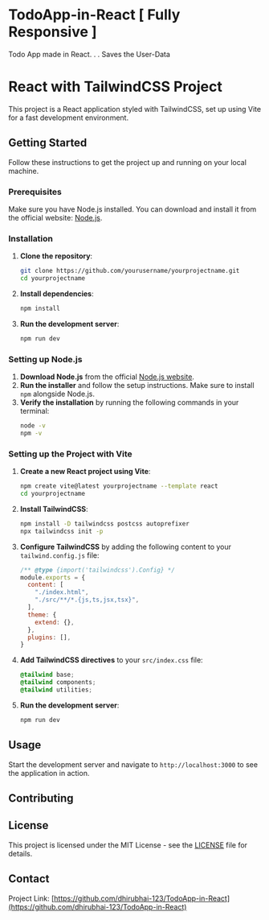 # TodoApp-in-React [ Fully Responsive ]
Todo App made in React. . . Saves the User-Data

# React with TailwindCSS Project

This project is a React application styled with TailwindCSS, set up using Vite for a fast development environment.

## Getting Started

Follow these instructions to get the project up and running on your local machine.

### Prerequisites

Make sure you have Node.js installed. You can download and install it from the official website: [Node.js](https://nodejs.org/).

### Installation

1. **Clone the repository**:
    ```bash
    git clone https://github.com/yourusername/yourprojectname.git
    cd yourprojectname
    ```

2. **Install dependencies**:
    ```bash
    npm install
    ```

3. **Run the development server**:
    ```bash
    npm run dev
    ```

### Setting up Node.js

1. **Download Node.js** from the official [Node.js website](https://nodejs.org/).
2. **Run the installer** and follow the setup instructions. Make sure to install `npm` alongside Node.js.
3. **Verify the installation** by running the following commands in your terminal:
    ```bash
    node -v
    npm -v
    ```

### Setting up the Project with Vite

1. **Create a new React project using Vite**:
    ```bash
    npm create vite@latest yourprojectname --template react
    cd yourprojectname
    ```

2. **Install TailwindCSS**:
    ```bash
    npm install -D tailwindcss postcss autoprefixer
    npx tailwindcss init -p
    ```

3. **Configure TailwindCSS** by adding the following content to your `tailwind.config.js` file:
    ```js
    /** @type {import('tailwindcss').Config} */
    module.exports = {
      content: [
        "./index.html",
        "./src/**/*.{js,ts,jsx,tsx}",
      ],
      theme: {
        extend: {},
      },
      plugins: [],
    }
    ```

4. **Add TailwindCSS directives** to your `src/index.css` file:
    ```css
    @tailwind base;
    @tailwind components;
    @tailwind utilities;
    ```

5. **Run the development server**:
    ```bash
    npm run dev
    ```

## Usage

Start the development server and navigate to `http://localhost:3000` to see the application in action.

## Contributing

## License

This project is licensed under the MIT License - see the [LICENSE](LICENSE) file for details.

## Contact

Project Link: [https://github.com/dhirubhai-123/TodoApp-in-React](https://github.com/dhirubhai-123/TodoApp-in-React)

